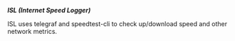***ISL (Internet Speed Logger)***

ISL uses telegraf and speedtest-cli to check up/download speed and other network metrics.